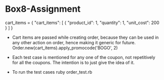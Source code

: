 # Box8-Assignment

cart_items = {
        "cart_items": [
          {
            "product_id": 1,
            "quantity": 1,
            "unit_cost": 200
          }
        ]
      }
      
 - Cart items are passed while creating order, because they can be used in any other action on order, hence making it generic for future.     
 Order.new(cart_items).apply_promocode('BOGO', 2)
 
 - Each test case is mentioned for any one of the coupon, not repetitively for all the coupons. The intention is to just give the idea of it.
 - To run the test cases
 ruby order_test.rb
